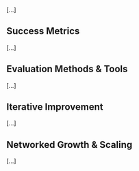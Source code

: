 [...]

## Success Metrics
[...]

## Evaluation Methods & Tools
[...]

## Iterative Improvement
[...]

## Networked Growth & Scaling
[...]
